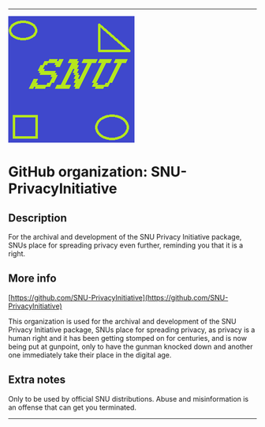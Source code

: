 
***

![SNU_blue_and_gold_legacy_icon.png failed to load. The file may be missing or corrupt. Check the file path for errors first.](/AdditionalInfo/2/SNU-PrivacyInitiative/SNU_blue_and_gold_legacy_icon.png)

# GitHub organization: SNU-PrivacyInitiative

## Description

For the archival and development of the SNU Privacy Initiative package, SNUs place for spreading privacy even further, reminding you that it is a right.

## More info

[https://github.com/SNU-PrivacyInitiative](https://github.com/SNU-PrivacyInitiative)

This organization is used for the archival and development of the SNU Privacy Initiative package, SNUs place for spreading privacy, as privacy is a human right and it has been getting stomped on for centuries, and is now being put at gunpoint, only to have the gunman knocked down and another one immediately take their place in the digital age.

## Extra notes

Only to be used by official SNU distributions. Abuse and misinformation is an offense that can get you terminated.

***
